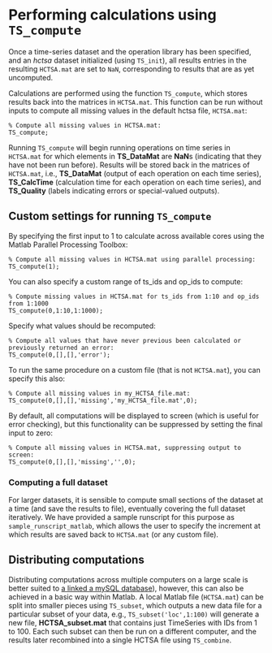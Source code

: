 # Performing calculations using `TS_compute`

Once a time-series dataset and the operation library has been specified, and an *hctsa* dataset initialized (using `TS_init`), all results entries in the resulting `HCTSA.mat` are set to `NaN`, corresponding to results that are as yet uncomputed.

Calculations are performed using the function `TS_compute`, which stores results back into the matrices in `HCTSA.mat`.
This function can be run without inputs to compute all missing values in the default hctsa file, `HCTSA.mat`:

    % Compute all missing values in HCTSA.mat:
    TS_compute;

Running `TS_compute` will begin running operations on time series in `HCTSA.mat` for which elements in **TS\_DataMat** are **NaN**s (indicating that they have not been run before).
Results will be stored back in the matrices of `HCTSA.mat`, i.e., **TS_DataMat** (output of each operation on each time series), **TS_CalcTime** (calculation time for each operation on each time series), and **TS_Quality** (labels indicating errors or special-valued outputs).

## Custom settings for running `TS_compute`

By specifying the first input to 1 to calculate across available cores using the Matlab Parallel Processing Toolbox:

    % Compute all missing values in HCTSA.mat using parallel processing:
    TS_compute(1);

You can also specify a custom range of ts_ids and op_ids to compute:

    % Compute missing values in HCTSA.mat for ts_ids from 1:10 and op_ids from 1:1000
    TS_compute(0,1:10,1:1000);

Specify what values should be recomputed:

    % Compute all values that have never previous been calculated or previously returned an error:
    TS_compute(0,[],[],'error');

To run the same procedure on a custom file (that is not `HCTSA.mat`), you can specify this also:

    % Compute all missing values in my_HCTSA_file.mat:
    TS_compute(0,[],[],'missing','my_HCTSA_file.mat',0);

By default, all computations will be displayed to screen (which is useful for error checking), but this functionality can be suppressed by setting the final input to zero:

    % Compute all missing values in HCTSA.mat, suppressing output to screen:
    TS_compute(0,[],[],'missing','',0);

### Computing a full dataset

For larger datasets, it is sensible to compute small sections of the dataset at a time (and save the results to file), eventually covering the full dataset iteratively.
We have provided a sample runscript for this purpose as `sample_runscript_matlab`, which allows the user to specify the increment at which results are saved back to `HCTSA.mat` (or any custom file).

## Distributing computations

Distributing computations across multiple computers on a large scale is better suited to [a linked a mySQL database](overview_mysql_database.md)), however, this can also be achieved in a basic way within Matlab.
A local Matlab file (`HCTSA.mat`) can be split into smaller pieces using `TS_subset`, which outputs a new data file for a particular subset of your data, e.g.,
`TS_subset('loc',1:100)` will generate a new file, **HCTSA_subset.mat** that contains just TimeSeries with IDs from 1 to 100.
Each such subset can then be run on a different computer, and the results later recombined into a single HCTSA file using `TS_combine`.
